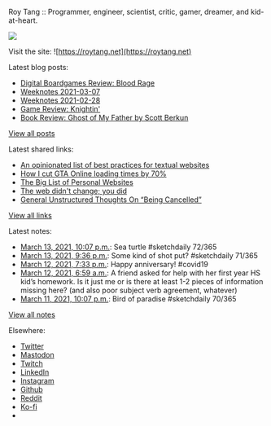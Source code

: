Roy Tang :: Programmer, engineer, scientist, critic, gamer, dreamer, and kid-at-heart.

![](https://roytang.net/static/img/profile.jpg)

Visit the site: ![https://roytang.net](https://roytang.net)

Latest blog posts:

- [Digital Boardgames Review: Blood Rage](https://roytang.net/2021/03/blood-rage/)
- [Weeknotes 2021-03-07](https://roytang.net/2021/03/weeknotes-2021-03-07/)
- [Weeknotes 2021-02-28](https://roytang.net/2021/02/weeknotes-2021-02-28/)
- [Game Review: Knightin&#x27;](https://roytang.net/2021/02/knightin/)
- [Book Review: Ghost of My Father by Scott Berkun](https://roytang.net/2021/02/ghost-of-my-father/)

[View all posts](https://roytang.net/blog)

Latest shared links:

- [An opinionated list of best practices for textual websites](https://roytang.net/2021/03/an-opinionated-list-of-best-practices-for-textual-websites/)
- [How I cut GTA Online loading times by 70%](https://roytang.net/2021/03/how-i-cut-gta-online-loading-times-by-70/)
- [The Big List of Personal Websites](https://roytang.net/2021/02/the-big-list-of-personal-websites/)
- [The web didn&#x27;t change; you did](https://roytang.net/2021/02/the-web-didnt-change-you-did/)
- [General Unstructured Thoughts On “Being Cancelled”](https://roytang.net/2021/02/general-unstructured-thoughts-on-being-cancelled/)

[View all links](https://roytang.net/links)

Latest notes:

- [March 13, 2021, 10:07 p.m.](https://roytang.net/2021/03/1370738330615226368/): Sea turtle #sketchdaily 72/365
- [March 13, 2021, 9:36 p.m.](https://roytang.net/2021/03/1370730440940605445/): Some kind of shot put? #sketchdaily 71/365
- [March 12, 2021, 7:33 p.m.](https://roytang.net/2021/03/1370337073874411525/): Happy anniversary! #covid19
- [March 12, 2021, 6:59 a.m.](https://roytang.net/2021/03/1370147506114289667/): A friend asked for help with her first year HS kid’s homework. Is it just me or is there at least 1-2 pieces of information missing here? (and also poor subject verb agreement, whatever)
- [March 11, 2021, 10:07 p.m.](https://roytang.net/2021/03/1370013446775873540/): Bird of paradise #sketchdaily 70/365

[View all notes](https://roytang.net/notes)

Elsewhere:

- [Twitter](https://twitter.com/roytang)
- [Mastodon](https://mastodon.technology/@roytang)
- [Twitch](https://twitch.tv/twitchyroy)
- [LinkedIn](https://www.linkedin.com/in/roytang)
- [Instagram](https://instagram.com/roytang0400)
- [Github](https://github.com/roytang)
- [Reddit](https://reddit.com/u/hungryroy)
- [Ko-fi](https://ko-fi.com/roytang)
- [](mailto:hello@roytang.net)